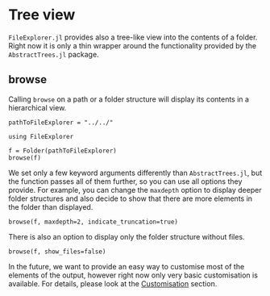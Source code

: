 # Tree view

`FileExplorer.jl` provides also a tree-like view into the contents of a folder. Right now it is only a thin wrapper around the functionality provided by the `AbstractTrees.jl` package.

## browse

Calling `browse` on a path or a folder structure will display its contents in a hierarchical view.

```@setup browse
pathToFileExplorer = "../../"
```

```@example browse
using FileExplorer

f = Folder(pathToFileExplorer)
browse(f)
```

We set only a few keyword arguments differently than `AbstractTrees.jl`, but the function passes all of them further, so you can use all options they provide. For example, you can change the `maxdepth` option to display deeper folder structures and also decide to show that there are more elements in the folder than displayed.

```@example browse
browse(f, maxdepth=2, indicate_truncation=true)
```

There is also an option to display only the folder structure without files.
```@example browse
browse(f, show_files=false)
```

In the future, we want to provide an easy way to customise most of the elements of the output, however right now only very basic customisation is available. For details, please look at the [Customisation](@ref) section.